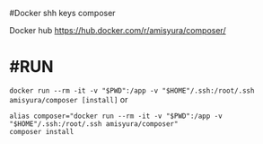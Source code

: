 #Docker shh keys composer

Docker hub https://hub.docker.com/r/amisyura/composer/

#RUN
====
```docker run --rm -it -v "$PWD":/app -v "$HOME"/.ssh:/root/.ssh amisyura/composer [install]```
or 
```
alias composer="docker run --rm -it -v "$PWD":/app -v "$HOME"/.ssh:/root/.ssh amisyura/composer"
composer install
```
